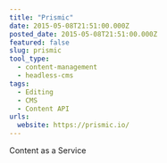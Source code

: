 ```yaml
---
title: "Prismic"
date: 2015-05-08T21:51:00.000Z
posted_date: 2015-05-08T21:51:00.000Z
featured: false
slug: prismic
tool_type:
  - content-management
  - headless-cms
tags:
  - Editing
  - CMS
  - Content API
urls:
  website: https://prismic.io/
---
```

Content as a Service

